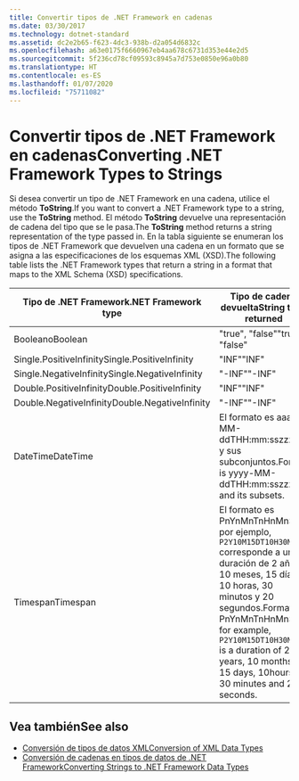 ```yaml
---
title: Convertir tipos de .NET Framework en cadenas
ms.date: 03/30/2017
ms.technology: dotnet-standard
ms.assetid: dc2e2b65-f623-4dc3-938b-d2a054d6832c
ms.openlocfilehash: a63e0175f6660967eb4aa678c6731d353e44e2d5
ms.sourcegitcommit: 5f236cd78cf09593c8945a7d753e0850e96a0b80
ms.translationtype: HT
ms.contentlocale: es-ES
ms.lasthandoff: 01/07/2020
ms.locfileid: "75711082"
---
```

# <a name="converting-net-framework-types-to-strings"></a><span data-ttu-id="0a08f-102">Convertir tipos de .NET Framework en cadenas</span><span class="sxs-lookup"><span data-stu-id="0a08f-102">Converting .NET Framework Types to Strings</span></span>
<span data-ttu-id="0a08f-103">Si desea convertir un tipo de .NET Framework en una cadena, utilice el método **ToString**.</span><span class="sxs-lookup"><span data-stu-id="0a08f-103">If you want to convert a .NET Framework type to a string, use the **ToString** method.</span></span> <span data-ttu-id="0a08f-104">El método **ToString** devuelve una representación de cadena del tipo que se le pasa.</span><span class="sxs-lookup"><span data-stu-id="0a08f-104">The **ToString** method returns a string representation of the type passed in.</span></span> <span data-ttu-id="0a08f-105">En la tabla siguiente se enumeran los tipos de .NET Framework que devuelven una cadena en un formato que se asigna a las especificaciones de los esquemas XML (XSD).</span><span class="sxs-lookup"><span data-stu-id="0a08f-105">The following table lists the .NET Framework types that return a string in a format that maps to the XML Schema (XSD) specifications.</span></span>  
  
|<span data-ttu-id="0a08f-106">Tipo de .NET Framework</span><span class="sxs-lookup"><span data-stu-id="0a08f-106">.NET Framework type</span></span>|<span data-ttu-id="0a08f-107">Tipo de cadena devuelta</span><span class="sxs-lookup"><span data-stu-id="0a08f-107">String type returned</span></span>|  
|-------------------------|--------------------------|  
|<span data-ttu-id="0a08f-108">Booleano</span><span class="sxs-lookup"><span data-stu-id="0a08f-108">Boolean</span></span>|<span data-ttu-id="0a08f-109">"true", "false"</span><span class="sxs-lookup"><span data-stu-id="0a08f-109">"true", "false"</span></span>|  
|<span data-ttu-id="0a08f-110">Single.PositiveInfinity</span><span class="sxs-lookup"><span data-stu-id="0a08f-110">Single.PositiveInfinity</span></span>|<span data-ttu-id="0a08f-111">"INF"</span><span class="sxs-lookup"><span data-stu-id="0a08f-111">"INF"</span></span>|  
|<span data-ttu-id="0a08f-112">Single.NegativeInfinity</span><span class="sxs-lookup"><span data-stu-id="0a08f-112">Single.NegativeInfinity</span></span>|<span data-ttu-id="0a08f-113">"-INF"</span><span class="sxs-lookup"><span data-stu-id="0a08f-113">"-INF"</span></span>|  
|<span data-ttu-id="0a08f-114">Double.PositiveInfinity</span><span class="sxs-lookup"><span data-stu-id="0a08f-114">Double.PositiveInfinity</span></span>|<span data-ttu-id="0a08f-115">"INF"</span><span class="sxs-lookup"><span data-stu-id="0a08f-115">"INF"</span></span>|  
|<span data-ttu-id="0a08f-116">Double.NegativeInfinity</span><span class="sxs-lookup"><span data-stu-id="0a08f-116">Double.NegativeInfinity</span></span>|<span data-ttu-id="0a08f-117">"-INF"</span><span class="sxs-lookup"><span data-stu-id="0a08f-117">"-INF"</span></span>|  
|<span data-ttu-id="0a08f-118">DateTime</span><span class="sxs-lookup"><span data-stu-id="0a08f-118">DateTime</span></span>|<span data-ttu-id="0a08f-119">El formato es aaaa-MM-ddTHH:mm:sszzzzzz y sus subconjuntos.</span><span class="sxs-lookup"><span data-stu-id="0a08f-119">Format is yyyy-MM-ddTHH:mm:sszzzzzz and its subsets.</span></span>|  
|<span data-ttu-id="0a08f-120">Timespan</span><span class="sxs-lookup"><span data-stu-id="0a08f-120">Timespan</span></span>|<span data-ttu-id="0a08f-121">El formato es PnYnMnTnHnMnS, por ejemplo, `P2Y10M15DT10H30M20S` corresponde a una duración de 2 años, 10 meses, 15 días, 10 horas, 30 minutos y 20 segundos.</span><span class="sxs-lookup"><span data-stu-id="0a08f-121">Format is PnYnMnTnHnMnS, for example, `P2Y10M15DT10H30M20S` is a duration of 2 years, 10 months, 15 days, 10hours, 30 minutes and 20 seconds.</span></span>|  
  
## <a name="see-also"></a><span data-ttu-id="0a08f-122">Vea también</span><span class="sxs-lookup"><span data-stu-id="0a08f-122">See also</span></span>

- [<span data-ttu-id="0a08f-123">Conversión de tipos de datos XML</span><span class="sxs-lookup"><span data-stu-id="0a08f-123">Conversion of XML Data Types</span></span>](../../../../docs/standard/data/xml/conversion-of-xml-data-types.md)
- [<span data-ttu-id="0a08f-124">Conversión de cadenas en tipos de datos de .NET Framework</span><span class="sxs-lookup"><span data-stu-id="0a08f-124">Converting Strings to .NET Framework Data Types</span></span>](../../../../docs/standard/data/xml/converting-strings-to-dotnet-data-types.md)

